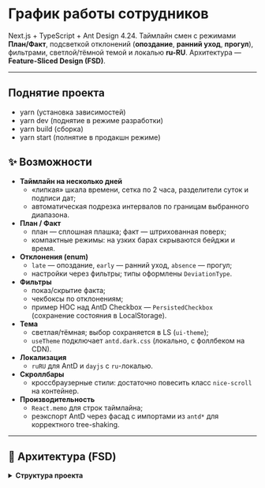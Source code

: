 # График работы сотрудников

Next.js + TypeScript + Ant Design 4.24. Таймлайн смен с режимами **План/Факт**, подсветкой отклонений (**опоздание**, **ранний уход**,
**прогул**), фильтрами, светлой/тёмной темой и локалью **ru-RU**. Архитектура — **Feature-Sliced Design (FSD)**.

---

## Поднятие проекта

-   yarn (установка зависимостей)
-   yarn dev (поднятие в режиме разработки)
-   yarn build (сборка)
-   yarn start (полнятие в продакшн режиме)

## ✨ Возможности

-   **Таймлайн на несколько дней**
    -   «липкая» шкала времени, сетка по 2 часа, разделители суток и подписи дат;
    -   автоматическая подрезка интервалов по границам выбранного диапазона.
-   **План / Факт**
    -   план — сплошная плашка; факт — штрихованная поверх;
    -   компактные режимы: на узких барах скрываются бейджи и время.
-   **Отклонения (enum)**
    -   `late` — опоздание, `early` — ранний уход, `absence` — прогул;
    -   настройки через фильтры; типы оформлены `DeviationType`.
-   **Фильтры**
    -   показ/скрытие факта;
    -   чекбоксы по отклонениям;
    -   пример HOC над AntD Checkbox — `PersistedCheckbox` (сохранение состояния в LocalStorage).
-   **Тема**
    -   светлая/тёмная; выбор сохраняется в LS (`ui-theme`);
    -   `useTheme` подключает `antd.dark.css` (локально, с фоллбеком на CDN).
-   **Локализация**
    -   `ruRU` для AntD и `dayjs` с `ru`-локалью.
-   **Скроллбары**
    -   кроссбраузерные стили: достаточно повесить класс `nice-scroll` на контейнер.
-   **Производительность**
    -   `React.memo` для строк таймлайна;
    -   реэкспорт AntD через фасад с импортами из `antd*` для корректного tree-shaking.

---

## 🧱 Архитектура (FSD)

<details>
<summary><strong>Структура проекта</strong></summary>

```text
src/
├─ app/
│  ├─ layout.tsx
│  └─ page.tsx
├─ widgets/
│  └─ schedule/
│     ├─ ui/
│     │  ├─ Schedule.tsx
│     │  ├─ Timeline.tsx
│     │  └─ Row.tsx
│     └─ timeline.css
├─ features/
│  └─ timeline-filters/
│     ├─ ui/
│     │  └─ Filters.tsx
│     └─ model/
│        └─ types.ts
├─ entities/
│  └─ shift/
│     ├─ model/
│     │  ├─ types.ts
│     │  └─ deviation.ts
│     └─ lib/
│        ├─ buildFactIndex.ts
│        ├─ groupRows.ts
│        └─ timeScale.ts
├─ shared/
│  ├─ config/
│  │  └─ theme/
│  │     └─ useTheme.ts
│  ├─ lib/
|  |  ├─ antd.ts  # фасад-реэкспорт AntD
│  │  └─ date/
│  │     └─ getInitialRange.ts
│  ├─ styles/
│  │  └─ scrollbars.css
│  └─ ui/
│     ├─ PersistedCheckbox.tsx   # пример HOC над Checkbox
│     └─ timeline/
│        └─ size.ts
└─ public/
   └─ data/
      ├─ plan.json
      └─ fact.json
```
